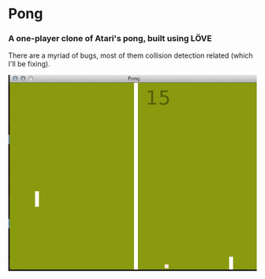 # Pong

### A one-player clone of Atari's pong, built using LÖVE

There are a myriad of bugs, most of them collision detection related (which I'll be fixing). 

![](pics/pong.gif)
